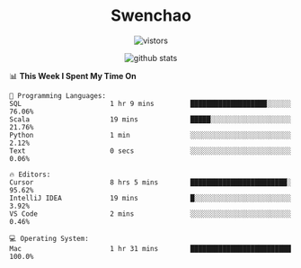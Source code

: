 <h1 align="center">Swenchao</h3>

<p align="center">
  <img src="https://visitor-badge.glitch.me/badge?page_id=Swenchao" alt="vistors" />
</p>

<p align="center">
  <img src="https://github-readme-stats.vercel.app/api?username=Swenchao&count_private=true&show_icons=true&theme=vue-dark&hide_title=true" alt="github stats" />
</p>

<!--START_SECTION:waka-->
📊 **This Week I Spent My Time On** 

```text
💬 Programming Languages: 
SQL                      1 hr 9 mins         ███████████████████░░░░░░   76.06% 
Scala                    19 mins             █████░░░░░░░░░░░░░░░░░░░░   21.76% 
Python                   1 min               ░░░░░░░░░░░░░░░░░░░░░░░░░   2.12% 
Text                     0 secs              ░░░░░░░░░░░░░░░░░░░░░░░░░   0.06%

🔥 Editors: 
Cursor                   8 hrs 5 mins        ████████████████████████░   95.62% 
IntelliJ IDEA            19 mins             █░░░░░░░░░░░░░░░░░░░░░░░░   3.92% 
VS Code                  2 mins              ░░░░░░░░░░░░░░░░░░░░░░░░░   0.46%

💻 Operating System: 
Mac                      1 hr 31 mins        █████████████████████████   100.0%

```


<!--END_SECTION:waka-->
